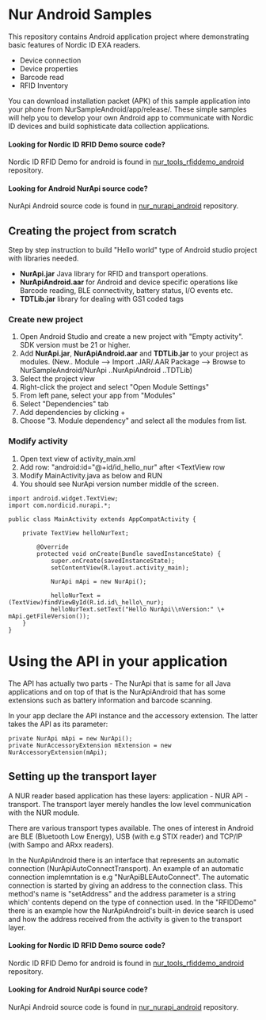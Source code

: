 # Nur Android Samples
This repository contains Android application project where demonstrating basic features of Nordic ID EXA readers.

- Device connection
- Device properties
- Barcode read
- RFID Inventory 

You can download installation packet (APK) of this sample application into your phone from NurSampleAndroid/app/release/.
These simple samples will help you to develop your own Android app to communicate with Nordic ID devices and build sophisticate data collection applications.

#### Looking for Nordic ID RFID Demo source code?
Nordic ID RFID Demo for android is found in [nur_tools_rfiddemo_android](https://github.com/NordicID/nur_tools_rfiddemo_android) repository.

#### Looking for Android NurApi source code?
NurApi Android source code is found in [nur_nurapi_android](https://github.com/NordicID/nur_nurapi_android) repository.

## Creating the project from scratch
Step by step instruction to build "Hello world" type of Android studio project with libraries needed.
* **NurApi.jar** Java library for RFID and transport operations.
* **NurApiAndroid.aar** for Android and device specific operations like Barcode reading, BLE connectivity, battery status, I/O events etc.
* **TDTLib.jar** library for dealing with GS1 coded tags
### Create new project
1. Open Android Studio and create a new project with "Empty activity". SDK version must be 21 or higher.
2. Add **NurApi.jar**, **NurApiAndroid.aar** and **TDTLib.jar** to your project as modules. (New.. Module --> Import .JAR/.AAR Package --> Browse to NurSampleAndroid/NurApi ..NurApiAndroid ..TDTLib)
3. Select the project view
4. Right-click the project and select "Open Module Settings"
5. From left pane, select your app from "Modules"
6. Select "Dependencies" tab
7. Add dependencies by clicking + 
8. Choose "3. Module dependency" and select all the modules from list.
### Modify activity
1. Open text view of activity_main.xml
2. Add row: "android:id="@+id/id_hello_nur" after <TextView row
3. Modify MainActivity.java  as below and RUN
4. You should see NurApi version number middle of the screen.
````
import android.widget.TextView;
import com.nordicid.nurapi.*;	   

public class MainActivity extends AppCompatActivity { 

	private TextView helloNurText;       
	   
       	@Override
       	protected void onCreate(Bundle savedInstanceState) {  
       		super.onCreate(savedInstanceState);
        	setContentView(R.layout.activity_main); 
	
        	NurApi mApi = new NurApi();  
  
        	helloNurText = (TextView)findViewById(R.id.id\_hello\_nur);  
        	helloNurText.setText("Hello NurApi\\nVersion:" \+ mApi.getFileVersion());  
	} 
} 
````


# Using the API in your application 

The API has actually two parts - The NurApi that is same for all Java applications and on top of that is the NurApiAndroid that has some extensions such as battery information and barcode scanning.

In your app declare the API instance and the accessory extension. The latter takes the API as its parameter:

    private NurApi mApi = new NurApi();
    private NurAccessoryExtension mExtension = new NurAccessoryExtension(mApi);

## Setting up the transport layer

A NUR reader based application has these layers: application - NUR API - transport. The transport layer merely handles the low level communication with the NUR module.

There are various transport types available. The ones of interest in Android are BLE (Bluetooth Low Energy), USB (with e.g STIX reader) and TCP/IP (with Sampo and ARxx readers).

In the NurApiAndroid there is an interface that represents an automatic connection (NurApiAutoConnectTransport). An example of an automatic connection implemntation is e.g "NurApiBLEAutoConnect". The automatic connection is started by giving an address to the connection class. This method's name is "setAddress" and the address parameter is a string which' contents depend on the type of connection used. In the "RFIDDemo" there is an example how the NurApiAndroid's built-in device search is used and how the address received from the activity is given to the transport layer.

#### Looking for Nordic ID RFID Demo source code?
Nordic ID RFID Demo for android is found in [nur_tools_rfiddemo_android](https://github.com/NordicID/nur_tools_rfiddemo_android) repository.

#### Looking for Android NurApi source code?
NurApi Android source code is found in [nur_nurapi_android](https://github.com/NordicID/nur_nurapi_android) repository.
